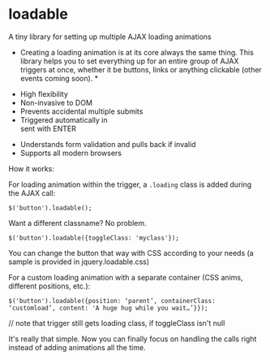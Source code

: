 # loadable
A tiny library for setting up multiple AJAX loading animations

* Creating a loading animation is at its core always the same thing. This library helps you to set everything up for an entire group of AJAX triggers at once, whether it be buttons, links or anything clickable (other events coming soon). *

- High flexibility
- Non-invasive to DOM
- Prevents accidental multiple submits
- Triggered automatically in <form> sent with ENTER
- Understands form validation and pulls back if invalid
- Supports all modern browsers

How it works:

For loading animation within the trigger, a `.loading` class is added during the AJAX call:

`$('button').loadable();`

Want a different classname? No problem.

`$('button').loadable({toggleClass: 'myclass'});`

You can change the button that way with CSS according to your needs (a sample is provided in jquery.loadable.css)

For a custom loading animation with a separate container (CSS anims, different positions, etc.):

`$('button').loadable({position: ‘parent’, containerClass: ‘customload’, content: 'A huge hug while you wait…’}});`

// note that trigger still gets loading class, if toggleClass isn't null

It's really that simple. Now you can finally focus on handling the calls right instead of adding animations all the time.
